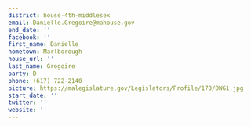 ```yaml
---
district: house-4th-middlesex
email: Danielle.Gregoire@mahouse.gov
end_date: ''
facebook: ''
first_name: Danielle
hometown: Marlborough
house_url: ''
last_name: Gregoire
party: D
phone: (617) 722-2140
picture: https://malegislature.gov/Legislators/Profile/170/DWG1.jpg
start_date: ''
twitter: ''
website: ''
---
```

